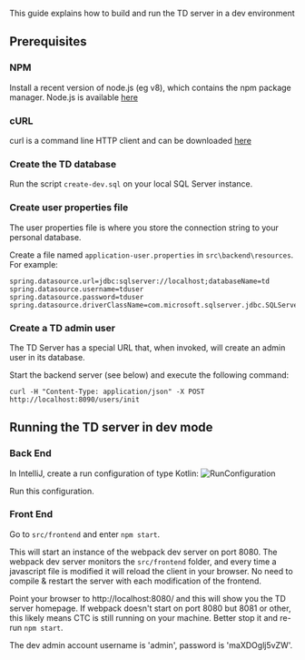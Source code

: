 This guide explains how to build and run the TD server in a dev environment

## Prerequisites
### NPM
Install a recent version of node.js (eg v8), which contains the npm package manager.
Node.js is available [here](https://nodejs.org/en/)

### cURL
curl is a command line HTTP client and can be downloaded [here](https://curl.haxx.se/download.html)

### Create the TD database
Run the script `create-dev.sql` on your local SQL Server instance.

### Create user properties file
The user properties file is where you store the connection string to your personal database.


Create a file named `application-user.properties` in `src\backend\resources`. For example:

```
spring.datasource.url=jdbc:sqlserver://localhost;databaseName=td
spring.datasource.username=tduser
spring.datasource.password=tduser
spring.datasource.driverClassName=com.microsoft.sqlserver.jdbc.SQLServerDriver
```


### Create a TD admin user

The TD Server has a special URL that, when invoked, will create an admin user in its database.

Start the backend server (see below) and execute the following command:

```
curl -H "Content-Type: application/json" -X POST http://localhost:8090/users/init
```



## Running the TD server in dev mode
### Back End

In IntelliJ, create a run configuration of type Kotlin:
![RunConfiguration](https://kb.greshamtech.com/download/attachments/52725431/kotlin.png?api=v2)

Run this configuration.

### Front End

Go to `src/frontend` and enter `npm start`.

This will start an instance of the webpack dev server on port 8080.
The webpack dev server monitors the `src/frontend` folder, and every time a javascript file is modified it will reload the client in your browser. No need to compile & restart the server with each modification of the frontend.

Point your browser to http://localhost:8080/ and this will show you the TD server homepage.
If webpack doesn't start on port 8080 but 8081 or other, this likely means CTC is still running on your machine. Better stop it and re-run `npm start`.

The dev admin account username is 'admin', password is 'maXDOglj5vZW'.
